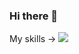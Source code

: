 ### Hi there 👋

My skills -> 
<img lat="HTML5" src="https://img.shields.io/badge/html5-%23007ACC.svg?style=for-the-badge&logo=html5&logoColor=white"/>
